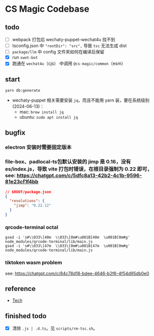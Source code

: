 # CS Magic Codebase

## todo

- [ ] webpack 打包后 wechaty-puppet-wechat4u 找不到
- [ ] tsconfig.json 中 `"rootDir": "src",` 导致 `tsc` 无法生成 dist
- [ ] `package/llm` 中 config 文件夹如何在编译后保留
- [x] run `swot-bot`
- [x] 跑通在 `wechat4u`（cjs） 中调用 `@cs-magic/common`（esm）

## start

```shell
yarn db:generate
```

- wechaty-puppet 相关需要安装 `jq`，而且不能用 yarn 装，要在系统级别 (2024-06-13)：
  - mac: `brew install jq`
  - ubuntu: `sudo apt install jq`

## bugfix

### electron 安装时需要固定版本

### file-box、padlocal-ts包默认安装的 jimp 是 0.16，没有 es/index.js，导致 vite 打包时错误，在根目录强制为 0.22 即可，see: https://chatgpt.com/c/5dfc8a13-42b2-4c1b-9596-81e23cf1f4bb

```json lines
// $ROOT/package.json
{
  "resolutions": {
    "jimp": "0.22.12"
  }
}
```

### qrcode-terminal octal

```shell
gsed -i 's#\\033\[40m  \\033\[0m#\u001B[40m  \u001B[0m#g' node_modules/qrcode-terminal/lib/main.js
gsed -i 's#\\033\[47m  \\033\[0m#\u001B[47m  \u001B[0m#g' node_modules/qrcode-terminal/lib/main.js
```

### tiktoken wasm problem

see: https://chatgpt.com/c/84c78d18-bdee-4646-b2f6-4f54d95db0e0



## reference 

- [Tech](./docs/tech.md)


## finished todo

- [x] 清除 `.js | .d.ts`。见 `scripts/rm-tsc.sh`。
